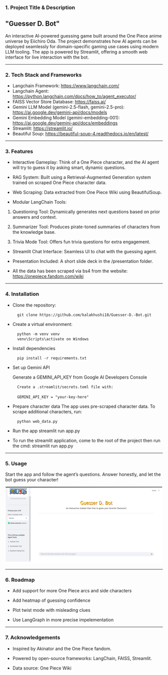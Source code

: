 
### **1. Project Title & Description**

## "Guesser D. Bot" 

An interactive AI-powered guessing game built around the One Piece anime universe by Eiichiro Oda.
The project demonstrates how AI agents can be deployed seamlessly for domain-specific gaming use cases using modern LLM tooling.
The app is powered by Streamlit, offering a smooth web interface for live interaction with the bot.

---

### **2. Tech Stack and Frameworks** 

* Langchain Framework: https://www.langchain.com/
* Langchain Agent: https://python.langchain.com/docs/how_to/agent_executor/
* FAISS Vector Store Database: https://faiss.ai/
* Gemini LLM Model (gemini-2.5-flash, gemini-2.5-pro): https://ai.google.dev/gemini-api/docs/models
* Gemini Embedding Model (gemini-embedding-001): https://ai.google.dev/gemini-api/docs/embeddings 
* Streamlit: https://streamlit.io/
* Beautiful Soup: https://beautiful-soup-4.readthedocs.io/en/latest/


---

### **3. Features**

* Interactive Gameplay: Think of a One Piece character, and the AI agent will try to guess it by asking smart, dynamic questions.

* RAG System: Built using a Retrieval-Augmented Generation system trained on scraped One Piece character data.

* Web Scraping: Data extracted from One Piece Wiki using BeautifulSoup.

* Modular LangChain Tools:

1. Questioning Tool: Dynamically generates next questions based on prior answers and context.

2. Summarizer Tool: Produces pirate-toned summaries of characters from the knowledge base.

3. Trivia Mode Tool: Offers fun trivia questions for extra engagement.

* Streamlit Chat Interface: Seamless UI to chat with the guessing agent.

* Presentation Included: A short slide deck in the /presentation folder.

* All the data has been scraped via bs4 from the website: https://onepiece.fandom.com/wiki


---

### **4. Installation**



* Clone the repository:

        git clone https://github.com/kalakhushi18/Guesser-D.-Bot.git

* Create a virtual environment: 

        python -m venv venv
        venv\Scripts\activate on Windows

* Install dependencies 

        pip install -r requirements.txt

* Set up Gemini API

    Generate a GEMINI_API_KEY from Google AI Developers Console

        Create a .streamlit/secrets.toml file with:

        GEMINI_API_KEY = "your-key-here"


* Prepare character data
  The app uses pre-scraped character data. To scrape additional characters, run:
  
        python web_data.py
* Run the app
        streamlit run app.py 
* To run the streamlit application, come to the root of the project then run the cmd: streamlit run app.py


---

### **5. Usage**

Start the app and follow the agent’s questions. Answer honestly, and let the bot guess your character!

![alt text](image.png)

---


### **6. Roadmap** 

 * Add support for more One Piece arcs and side characters

 * Add heatmap of guessing confidence

 * Plot twist mode with misleading clues

 * Use LangGraph in more precise impelementation

---
### **7. Acknowledgements**

* Inspired by Akinator and the One Piece fandom.

* Powered by open-source frameworks: LangChain, FAISS, Streamlit.

* Data source: One Piece Wiki



